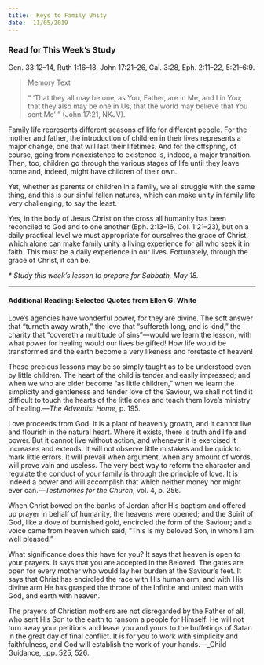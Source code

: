 ```yaml
---
title:  Keys to Family Unity
date:  11/05/2019
---
```


### Read for This Week’s Study
Gen. 33:12–14, Ruth 1:16–18, John 17:21–26, Gal. 3:28, Eph. 2:11–22, 5:21–6:9.

> <p>Memory Text</p>
> “ ‘That they all may be one, as You, Father, are in Me, and I in You; that they also may be one in Us, that the world may believe that You sent Me’ ” (John 17:21, NKJV).

Family life represents different seasons of life for different people. For the mother and father, the introduction of children in their lives represents a major change, one that will last their lifetimes. And for the offspring, of course, going from nonexistence to existence is, indeed, a major transition. Then, too, children go through the various stages of life until they leave home and, indeed, might have children of their own.

Yet, whether as parents or children in a family, we all struggle with the same thing, and this is our sinful fallen natures, which can make unity in family life very challenging, to say the least.

Yes, in the body of Jesus Christ on the cross all humanity has been reconciled to God and to one another (Eph. 2:13–16, Col. 1:21–23), but on a daily practical level we must appropriate for ourselves the grace of Christ, which alone can make family unity a living experience for all who seek it in faith. This must be a daily experience in our lives. Fortunately, through the grace of Christ, it can be.

_* Study this week’s lesson to prepare for Sabbath, May 18._

---

#### Additional Reading: Selected Quotes from Ellen G. White

Love’s agencies have wonderful power, for they are divine. The soft answer that “turneth away wrath,” the love that “suffereth long, and is kind,” the charity that “covereth a multitude of sins”—would we learn the lesson, with what power for healing would our lives be gifted! How life would be transformed and the earth become a very likeness and foretaste of heaven! 

These precious lessons may be so simply taught as to be understood even by little children. The heart of the child is tender and easily impressed; and when we who are older become “as little children,” when we learn the simplicity and gentleness and tender love of the Saviour, we shall not find it difficult to touch the hearts of the little ones and teach them love’s ministry of healing.—_The Adventist Home_, p. 195.

Love proceeds from God. It is a plant of heavenly growth, and it cannot live and flourish in the natural heart. Where it exists, there is truth and life and power. But it cannot live without action, and whenever it is exercised it increases and extends. It will not observe little mistakes and be quick to mark little errors. It will prevail when argument, when any amount of words, will prove vain and useless. The very best way to reform the character and regulate the conduct of your family is through the principle of love. It is indeed a power and will accomplish that which neither money nor might ever can.—_Testimonies for the Church_, vol. 4, p. 256.

When Christ bowed on the banks of Jordan after His baptism and offered up prayer in behalf of humanity, the heavens were opened; and the Spirit of God, like a dove of burnished gold, encircled the form of the Saviour; and a voice came from heaven which said, “This is my beloved Son, in whom I am well pleased.”  

What significance does this have for you? It says that heaven is open to your prayers. It says that you are accepted in the Beloved. The gates are open for every mother who would lay her burden at the Saviour’s feet. It says that Christ has encircled the race with His human arm, and with His divine arm He has grasped the throne of the Infinite and united man with God, and earth with heaven.

The prayers of Christian mothers are not disregarded by the Father of all, who sent His Son to the earth to ransom a people for Himself. He will not turn away your petitions and leave you and yours to the buffetings of Satan in the great day of final conflict. It is for you to work with simplicity and faithfulness, and God will establish the work of your hands.—_Child Guidance, _pp. 525, 526.